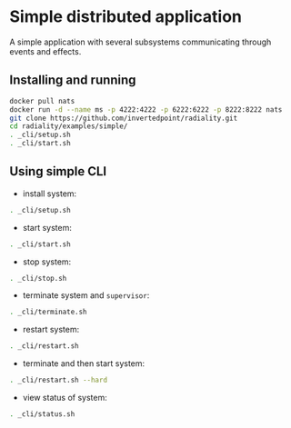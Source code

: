 # Simple distributed application

A simple application with several subsystems communicating through events and effects.

## Installing and running

```sh
docker pull nats
docker run -d --name ms -p 4222:4222 -p 6222:6222 -p 8222:8222 nats
git clone https://github.com/invertedpoint/radiality.git
cd radiality/examples/simple/
. _cli/setup.sh
. _cli/start.sh
```

## Using simple CLI

* install system:

```sh
. _cli/setup.sh
```

* start system:

```sh
. _cli/start.sh
```

* stop system:

```sh
. _cli/stop.sh
```

* terminate system and `supervisor`:

```sh
. _cli/terminate.sh
```

* restart system:

```sh
. _cli/restart.sh
```

* terminate and then start system:

```sh
. _cli/restart.sh --hard
```

* view status of system:

```sh
. _cli/status.sh
```
